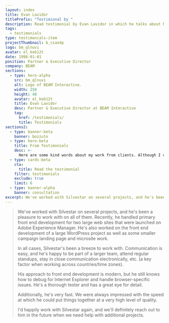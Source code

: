 ```yaml
---
layout: index
title: Evan Lavidor
titlePrefix: "Testimional by "
description: Read testimonial by Evan Lavidor in which he talks about his positive experience in working with Silvestar Bistrović.
tags:
  - testimonials
type: testimonials-item
projectThumbnail: b_csao4p
logo: bm_qlnuvi
avatar: el_keb12t
date: 1998-01-01
position: Partner & Executive Director
company: BEAM
sections:
  - type: hero-alpha
    src: bm_qlnuvi
    alt: Logo of BEAM Interactive.
    width: 258
    height: 40
    avatar: el_keb12t
    title: Evan Lavidor
    desc: Partner & Executive Director at BEAM Interactive
    tag:
      href: /testimonials/
      title: Testimonials
sections2:
  - type: banner-beta
    banner: bozzuto
  - type: hero-beta
    title: From Testimonials
    desc: >-
      Here are some kind words about my work from clients. Although I collaborated with clients from more than 10 countries, most of them came from **The United States**.
  - type: cards-beta
    cta:
      title: Read the testimonial
    filter: testimonials
    exclude: true
    limit: 6
  - type: banner-alpha
    banner: consultation
excerpt: We've worked with Silvestar on several projects, and he's been a pleasure to work with...
---
```


> We've worked with Silvestar on several projects, and he's been a pleasure to work with on all of them. Recently, he handled primary front end development for two large web sites that were launched on Adobe Experience Manager. He's also worked on the front end development of a large WordPress project as well as some smaller campaign landing page and microsite work.
>
> In all cases, Silvestar's been a breeze to work with. Communication is easy, and he's happy to be part of a larger team, attend regular standups, stay in close communication electronically, etc. (a key factor when working across countries/time zones).
>
> His approach to front end development is modern, but he still knows how to debug for Internet Explorer and handle browser-specific issues. He's a thorough tester and has a great eye for detail.
>
> Additionally, he's very fast. We were always impressed with the speed at which he could put things together at a very high level of quality.
>
> I'd happily work with Silvestar again, and we'll definitely reach out to him in the future when we need help with additional projects.

